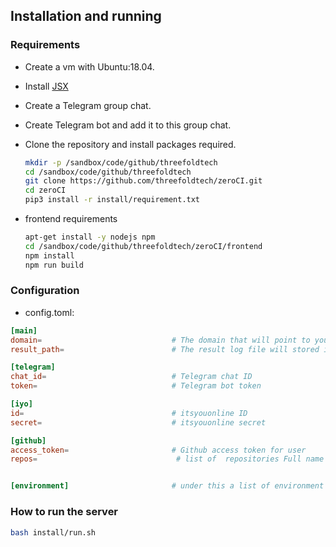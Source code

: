 ## Installation and running

### Requirements

- Create a vm with Ubuntu:18.04.
- Install [JSX](https://github.com/threefoldtech/jumpscaleX_core/tree/development/docs/Installation)
- Create a Telegram group chat.
- Create Telegram bot and add it to this group chat.
- Clone the repository and install packages required.

    ```bash
    mkdir -p /sandbox/code/github/threefoldtech
    cd /sandbox/code/github/threefoldtech
    git clone https://github.com/threefoldtech/zeroCI.git
    cd zeroCI
    pip3 install -r install/requirement.txt
    ```

- frontend requirements
  
  ```bash
  apt-get install -y nodejs npm
  cd /sandbox/code/github/threefoldtech/zeroCI/frontend
  npm install
  npm run build
  ```

### Configuration

- config.toml:

```toml
[main]
domain=                             # The domain that will point to your server
result_path=                        # The result log file will stored in

[telegram]
chat_id=                            # Telegram chat ID
token=                              # Telegram bot token

[iyo]
id=                                 # itsyouonline ID
secret=                             # itsyouonline secret

[github]
access_token=                       # Github access token for user
repos=                               # list of  repositories Full name that will run on your zeroCI


[environment]                       # under this a list of environment variables needed to be exported before running tests.
```

### How to run the server

```bash
bash install/run.sh
```
